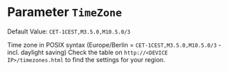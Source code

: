 # Parameter `TimeZone`
Default Value: `CET-1CEST,M3.5.0,M10.5.0/3`

Time zone in POSIX syntax (Europe/Berlin = `CET-1CEST,M3.5.0,M10.5.0/3` - incl. daylight saving)
Check the table on `http://<DEVICE IP>/timezones.html` to find the settings for your region.
